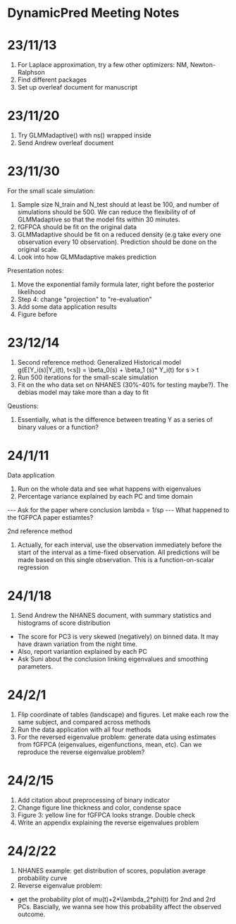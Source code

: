 # DynamicPred Meeting Notes

# 23/11/13
1. For Laplace approximation, try a few other optimizers: NM, Newton-Ralphson
2. Find different packages 
3. Set up overleaf document for manuscript 

# 23/11/20
1. Try GLMMadaptive() with ns() wrapped inside
2. Send Andrew overleaf document

# 23/11/30
For the small scale simulation:
1. Sample size N_train and N_test should at least be 100, and number of simulations should be 500. We can reduce the flexibility of of GLMMadaptive so that the model fits within 30 minutes.
2. fGFPCA should be fit on the original data
3. GLMMadaptive should be fit on a reduced density (e.g take every one observation every 10 observation). Prediction should be done on the original scale.  
4. Look into how GLMMadaptive makes prediction

Presentation notes: 
1. Move the exponential family formula later, right before the posterior likelihood
2. Step 4: change "projection" to "re-evaluation"
3. Add some data application results
3. Figure before 

# 23/12/14
1. Second reference method: Generalized Historical model
g(E[Y_i(s)|Y_i(t), t<s]) = \beta_0(s) + \beta_1 (s)* Y_i(t) for s > t
2. Run 500 iterations for the small-scale simulation
3. Fit on the who data set on NHANES (30%-40% for testing maybe?). The debias model may take more than a day to fit

Qeustions:
1. Essentially, what is the difference between treating Y as a series of binary values or a function?

# 24/1/11
Data application
1. Run on the whole data and see what happens with eigenvalues
2. Percentage variance explained by each PC and time domain

--- Ask for the paper where conclusion lambda = 1/sp
--- What happened to the fGFPCA paper estiamtes? 

2nd reference method
1. Actually, for each interval, use the observation immediately before the start of the interval as a time-fixed observation. All predictions will be made based on this single observation. This is a function-on-scalar regression


# 24/1/18
1. Send Andrew the NHANES document, with summary statistics and histograms of score distribution
- The score for PC3 is very skewed (negatively) on binned data. It may have drawn variation from the night time. 
- Also, report variantion explained by each PC
- Ask Suni about the conclusion linking eigenvalues and smoothing parameters. 

# 24/2/1

1. Flip coordinate of tables (landscape) and figures. Let make each row the same subject, and compared across methods
2. Run the data application with all four methods
3. For the reversed eigenvalue problem: generate data using estimates from fGFPCA (eigenvalues, eigenfunctions, mean, etc). Can we reproduce the reverse eigenvalue problem? 

# 24/2/15
1. Add citation about preprocessing of binary indicator
2. Change figure line thickness and color, condense space
3. Figure 3: yellow line for fGFPCA looks strange. Double check
4. Write an appendix explaining the reverse eigenvalues problem

# 24/2/22
1. NHANES example: get distribution of scores, population average probability curve
2. Reverse eigenvalue problem:
- get the probability plot of mu(t)+2*\lambda_2*phi(t) for 2nd and 2rd PCs. Bascially, we wanna see how this probability affect the observed outcome.





